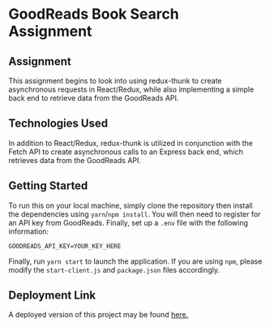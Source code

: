 # GoodReads Book Search Assignment

## Assignment
This assignment begins to look into using redux-thunk to create asynchronous requests in React/Redux, while also implementing a simple back end to retrieve data from the GoodReads API.

## Technologies Used
In addition to React/Redux, redux-thunk is utilized in conjunction with the Fetch API to create asynchronous calls to an Express back end, which retrieves data from the GoodReads API. 

## Getting Started
To run this on your local machine, simply clone the repository then install the dependencies using `yarn`/`npm install`. You will then need to register for an API key from GoodReads. Finally, set up a `.env` file with the following information:

```
GOODREADS_API_KEY=YOUR_KEY_HERE
```

Finally, run `yarn start` to launch the application. If you are using `npm`, please modify the `start-client.js` and `package.json` files accordingly. 

## Deployment Link
A deployed version of this project may be found [here.](https://afternoon-springs-28518.herokuapp.com/)